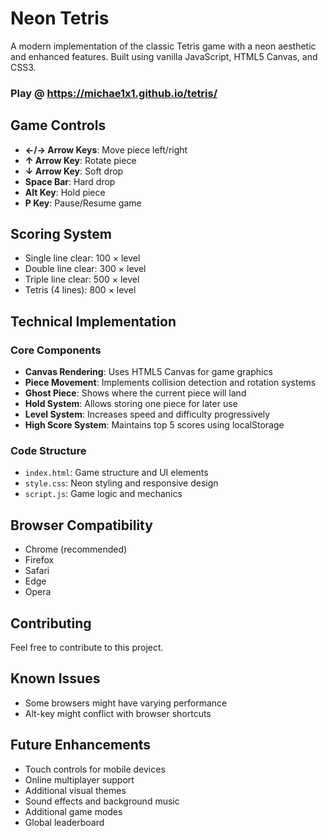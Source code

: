 # Neon Tetris

A modern implementation of the classic Tetris game with a neon aesthetic and enhanced features. Built using vanilla JavaScript, HTML5 Canvas, and CSS3.



### Play @ https://michae1x1.github.io/tetris/



## Game Controls

- **←/→ Arrow Keys**: Move piece left/right
- **↑ Arrow Key**: Rotate piece
- **↓ Arrow Key**: Soft drop
- **Space Bar**: Hard drop
- **Alt Key**: Hold piece
- **P Key**: Pause/Resume game

## Scoring System

- Single line clear: 100 × level
- Double line clear: 300 × level
- Triple line clear: 500 × level
- Tetris (4 lines): 800 × level

## Technical Implementation

### Core Components

- **Canvas Rendering**: Uses HTML5 Canvas for game graphics
- **Piece Movement**: Implements collision detection and rotation systems
- **Ghost Piece**: Shows where the current piece will land
- **Hold System**: Allows storing one piece for later use
- **Level System**: Increases speed and difficulty progressively
- **High Score System**: Maintains top 5 scores using localStorage

### Code Structure

- `index.html`: Game structure and UI elements
- `style.css`: Neon styling and responsive design
- `script.js`: Game logic and mechanics


## Browser Compatibility

- Chrome (recommended)
- Firefox
- Safari
- Edge
- Opera


## Contributing

Feel free to contribute to this project.


## Known Issues

- Some browsers might have varying performance
- Alt-key might conflict with browser shortcuts

## Future Enhancements

- Touch controls for mobile devices
- Online multiplayer support
- Additional visual themes
- Sound effects and background music
- Additional game modes
- Global leaderboard
